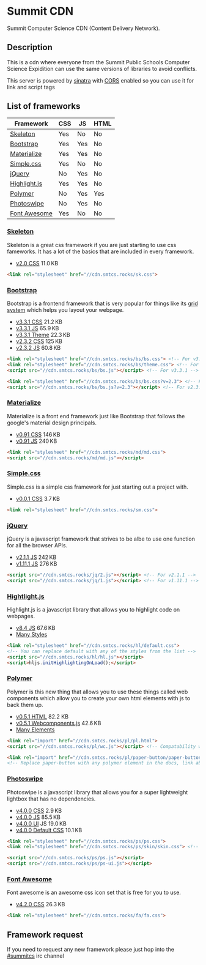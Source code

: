 # Summit CDN

Summit Computer Science CDN (Content Delivery Network).

## Description

This is a cdn where everyone from the Summit Public Schools Computer Science Expidition can use the same versions of libraries to avoid conflicts.

This server is powered by [sinatra](http://sinatrarb.com/) with [CORS](https://en.wikipedia.org/wiki/Cross-origin_resource_sharing) enabled so you can use it for link and script tags

## List of frameworks

| Framework                    | CSS | JS  | HTML |
|------------------------------|-----|-----|------|
| [Skeleton](#skeleton)        | Yes | No  | No   |
| [Bootstrap](#bootstrap)      | Yes | Yes | No   |
| [Materialize](#materialize)  | Yes | Yes | No   |
| [Simple.css](#simplecss)     | Yes | No  | No   |
| [jQuery](#jquery)            | No  | Yes | No   |
| [Highlight.js](#highlightjs) | Yes | Yes | No   |
| [Polymer](#polymer)          | No  | Yes | Yes  |
| [Photoswipe](#photoswipe)    | No  | Yes | No   |
| [Font Awesome](#fontawesome) | Yes | No  | No   |

### [Skeleton](http://getskeleton.com/)

Skeleton is a great css framework if you are just starting to use css fameworks. It has a lot of the basics that are included in every framework.

- [v2.0 CSS](http://cdn.smtcs.rocks/sk.css) 11.0 KB

```html
<link rel="stylesheet" href="//cdn.smtcs.rocks/sk.css">
```

### [Bootstrap](http://getbootstrap.com)

Bootstrap is a frontend framework that is very popular for things like its [grid system](http://getbootstrap.com/css/#grid) which helps you layout your webpage.

- [v3.3.1 CSS](http://cdn.smtcs.rocks/bs/bs.css) 21.2 KB
- [v3.3.1 JS](http://cdn.smtcs.rocks/bs/bs.js) 65.9 KB
- [v3.3.1 Theme](http://cdn.smtcs.rocks/bs/theme.css) 22.3 KB
- [v2.3.2 CSS](http://cdn.smtcs.rocks/bs/bs.css?v=2.3) 125 KB
- [v2.3.2 JS](http://cdn.smtcs.rocks/bs/bs.js?v=2.3) 60.8 KB

```html
<link rel="stylesheet" href="//cdn.smtcs.rocks/bs/bs.css"> <!-- For v3.3.1 -->
<link rel="stylesheet" href="//cdn.smtcs.rocks/bs/theme.css"> <!-- For v3.3.1 -->
<script src="//cdn.smtcs.rocks/bs/bs.js"></script> <!-- For v3.3.1 -->

<link rel="stylesheet" href="//cdn.smtcs.rocks/bs/bs.css?v=2.3"> <!-- For v2.3.2 -->
<script src="//cdn.smtcs.rocks/bs/bs.js?v=2.3"></script> <!-- For v2.3.2 -->
```

### [Materialize](http://materializecss.com/)

Materialize is a front end framework just like Bootstrap that follows the google's material design principals.

- [v0.91 CSS](http://cdn.smtcs.rocks/md/md.css) 146 KB
- [v0.91 JS](http://cdn.smtcs.rocks/md/md.js) 240 KB

```html
<link rel="stylesheet" href="//cdn.smtcs.rocks/md/md.css">
<script src="//cdn.smtcs.rocks/md/md.js"></script>
```

### [Simple.css](http://simplecss.algorithm.dk/)

Simple.css is a simple css framework for just starting out a project with.

- [v0.0.1 CSS](http://cdn.smtcs.rocks/sm.css) 3.7 KB

```html
<link rel="stylesheet" href="//cdn.smtcs.rocks/sm.css">
```

### [jQuery](http://jquery.com/)

jQuery is a javascript framework that strives to be albe to use one function for all the browser APIs.

- [v2.1.1 JS](http://cdn.smtcs.rocks/jq/2.js) 242 KB
- [v1.11.1 JS](http://cdn.smtcs.rocks/jq/1.js) 276 KB

```html
<script src="//cdn.smtcs.rocks/jq/2.js"></script> <!-- For v2.1.1 -->
<script src="//cdn.smtcs.rocks/jq/1.js"></script> <!-- For v1.11.1 -->
```

### [Hightlight.js](https://highlightjs.org/)

Highlight.js is a javascript library that allows you to highlight code on webpages.

- [v8.4 JS](http://cdn.smtcs.rocks/hl/hl.js) 67.6 KB
- [Many Styles](https://highlightjs.org/static/demo/)

```html
<link rel="stylesheet" href="//cdn.smtcs.rocks/hl/default.css">
<!-- You can replace default with any of the styles from the list -->
<script src="//cdn.smtcs.rocks/hl/hl.js"></script>
<script>hljs.initHighlightingOnLoad();</script>
```

### [Polymer](https://polymer-project.org/)

Polymer is this new thing that allows you to use these things called web components which allow you to create your own html elements with js to back them up.

- [v0.5.1 HTML](http://cdn.smtcs.rocks/pl/pl.html) 82.2 KB
- [v0.5.1 Webcomponents.js](http://cdn.smtcs.rocks/pl/wc.js) 42.6 KB
- [Many Elements](https://www.polymer-project.org/docs/elements/)

```html
<link rel="import" href="//cdn.smtcs.rocks/pl/pl.html">
<script src="//cdn.smtcs.rocks/pl/wc.js"></script> <!-- Compatability with Older browsers -->

<link rel="import" href="//cdn.smtcs.rocks/pl/paper-button/paper-button.html">
<!-- Replace paper-button with any polymer element in the docs, link above-->
```

### [Photoswipe](http://photoswipe.com/)

Photoswipe is a javascript library that allows you for a super lightweight lightbox that has no dependencies.

- [v4.0.0 CSS](http://cdn.smtcs.rocks/ps/ps.css) 2.9 KB
- [v4.0.0 JS](http://cdn.smtcs.rocks/ps/ps.js) 85.5 KB
- [v4.0.0 UI](http://cdn.smtcs.rocks/ps/ps-ui.js) JS 19.0 KB
- [v4.0.0 Default CSS](http://cdn.smtcs.rocks/ps/skin/skin.css) 10.1 KB

```html
<link rel="stylesheet" href="//cdn.smtcs.rocks/ps/ps.css">
<link rel="stylesheet" href="//cdn.smtcs.rocks/ps/skin/skin.css"> <!-- optional -->

<script src="//cdn.smtcs.rocks/ps/ps.js"></script>
<script src="//cdn.smtcs.rocks/ps/ps-ui.js"></script>
  ```
  
### [Font Awesome](http://fontawesome.io/)

Font awesome is an awesome css icon set that is free for you to use.

- [v4.2.0 CSS](http://cdn.smtcs.rocks/fa/fa.css) 26.3 KB

```html
<link rel="stylesheet" href="//cdn.smtcs.rocks/fa/fa.css">
```

## Framework request

If you need to request any new framework please just hop into the [#summitcs](http://irc.summit.com) irc channel
